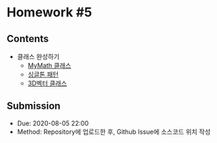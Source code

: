# Homework #5

## Contents

- 클래스 완성하기
  - [MyMath 클래스](src/MyMath.java)
  - [싱글톤 패턴](src/SingletonPattern.java)
  - [3D벡터 클래스](src/Vector3D.java)

## Submission

- Due: 2020-08-05 22:00
- Method: Repository에 업로드한 후, Github Issue에 소스코드 위치 작성
